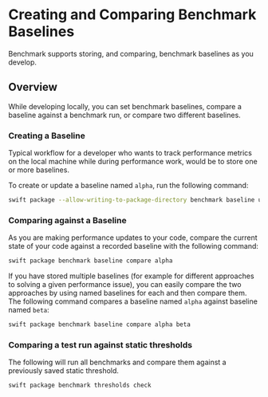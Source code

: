 # Creating and Comparing Benchmark Baselines

Benchmark supports storing, and comparing, benchmark baselines as you develop.

## Overview

While developing locally, you can set benchmark baselines, compare a baseline against a benchmark run, or compare two different baselines.

### Creating a Baseline

Typical workflow for a developer who wants to track performance metrics on the local machine while during performance work, would be to store one or more baselines. 

To create or update a baseline named `alpha`, run the following command:

```bash
swift package --allow-writing-to-package-directory benchmark baseline update alpha
```

### Comparing against a Baseline

As you are making performance updates to your code, compare the current state of your code against a recorded baseline with the following command:

```bash
swift package benchmark baseline compare alpha
```

If you have stored multiple baselines (for example for different approaches to solving a given performance issue), you can easily compare the two approaches by using named baselines for each and then compare them.
The following command compares a baseline named `alpha` against baseline named `beta`:

```bash
swift package benchmark baseline compare alpha beta
```

### Comparing a test run against static thresholds

The following will run all benchmarks and compare them against a previously saved static threshold.
```bash
swift package benchmark thresholds check
```
